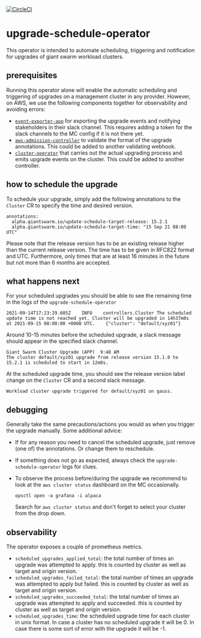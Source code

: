 [![CircleCI](https://circleci.com/gh/giantswarm/upgrade-schedule-operator.svg?style=shield)](https://circleci.com/gh/giantswarm/upgrade-schedule-operator)

# upgrade-schedule-operator

This operator is intended to automate scheduling, triggering and notification for upgrades of giant swarm workload clusters.

## prerequisites

Running this operator alone will enable the automatic scheduling and triggering of upgrades on a management cluster in any provider.
However, on AWS, we use the following components together for observability and avoiding errors:

- [`event-exporter-app`](https://github.com/giantswarm/event-exporter-app) for exporting the upgrade events and notifying stakeholders in their slack channel.
  This requires adding a token for the slack channels to the MC config if it is not there yet.
- [`aws-admission-controller`](https://github.com/giantswarm/aws-admission-controller) to validate the format of the upgrade annotations.
  This could be added to another validating webhook.
- [`cluster-operator`](https://github.com/giantswarm/cluster-operator) that carries out the actual upgrading process and emits upgrade events on the cluster.
  This could be added to another controller.

## how to schedule the upgrade

To schedule your upgrade, simply add the following annotations to the `Cluster` CR to specify the time and desired version.
```
annotations:
  alpha.giantswarm.io/update-schedule-target-release: 15.2.1
  alpha.giantswarm.io/update-schedule-target-time: "15 Sep 21 08:00 UTC"
```
Please note that the release version has to be an existing release higher than the current release version.
The time has to be given in RFC822 format and UTC.
Furthermore, only times that are at least 16 minutes in the future but not more than 6 months are accepted.

## what happens next

For your scheduled upgrades you should be able to see the remaining time in the logs of the `upgrade-schedule-operator`

```
2021-09-14T17:23:29.605Z	INFO	controllers.Cluster	The scheduled update time is not reached yet. Cluster will be upgraded in 14h37m0s at 2021-09-15 08:00:00 +0000 UTC.	{"cluster": "default/xyz01"}
```
Around 10-15 minutes before the scheduled upgrade, a slack message should appear in the specified slack channel.
```
Giant Swarm Cluster Upgrade (APP)  9:48 AM
The cluster default/xyz01 upgrade from release version 15.1.0 to 15.2.1 is scheduled to start in 12m0s.
```
At the scheduled upgrade time, you should see the release version label change on the `Cluster` CR and a second slack message.
```
Workload cluster upgrade triggered for default/xyz01 on gauss.
```

## debugging

Generally take the same precautions/actions you would as when you trigger the upgrade manually. Some additional advice:

- If for any reason you need to cancel the scheduled upgrade, just remove (one of) the annotations.
  Or change them to reschedule.

- If something does not go as expected, always check the `upgrade-schedule-operator` logs for clues.

- To observe the process before/during the upgrade we recommend to look at the `aws cluster status` dashboard on the MC occasionally.
  ```
  opsctl open -a grafana -i alpaca
  ```
  Search for `aws cluster status` and don't forget to select your cluster from the drop down.

## observability

The operator exposes a couple of prometheus metrics.

- `scheduled_upgrades_applied_total`: the total number of times an upgrade was attempted to apply.
  this is counted by cluster as well as target and origin version.
- `scheduled_upgrades_failed_total`: the total number of times an upgrade was attempted to apply but failed.
  this is counted by cluster as well as target and origin version.
- `scheduled_upgrades_succeeded_total`: the total number of times an upgrade was attempted to apply and succeeded.
  this is counted by cluster as well as target and origin version.
- `scheduled_upgrades_time`: the scheduled upgrade time for each cluster in unix format.
  In case a cluster has no scheduled upgrade it will be 0.
  In case there is some sort of error with the upgrade it will be -1.
